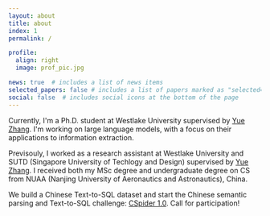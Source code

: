 ```yaml
---
layout: about  
title: about  
index: 1  
permalink: /  

profile:
  align: right
  image: prof_pic.jpg

news: true  # includes a list of news items
selected_papers: false # includes a list of papers marked as "selected={true}"
social: false  # includes social icons at the bottom of the page
---
```


Currently, I'm a Ph.D. student at Westlake University supervised by [Yue Zhang](https://frcchang.github.io). I'm working on large language models, with a focus on their applications to information extraction.

Previsouly, I worked as a research assistant at Westlake University and SUTD (Singapore University of Techlogy and Design) supervised by [Yue Zhang](https://frcchang.github.io).  I received both my MSc degree and undergraduate degree on CS from NUAA (Nanjing University of Aeronautics and Astronautics), China.

We build a Chinese Text-to-SQL dataset and start the Chinese semantic parsing and Text-to-SQL challenge: [CSpider 1.0](https://taolusi.github.io/CSpider-explorer/). Call for participation! 
